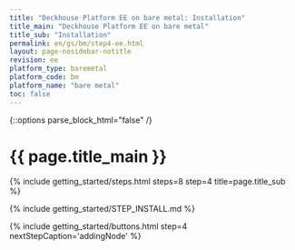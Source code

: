 ```yaml
---
title: "Deckhouse Platform EE on bare metal: Installation"
title_main: "Deckhouse Platform EE on bare metal"
title_sub: "Installation"
permalink: en/gs/bm/step4-ee.html
layout: page-nosidebar-notitle
revision: ee
platform_type: baremetal
platform_code: bm
platform_name: "bare metal"
toc: false
---
```


<link rel="stylesheet" type="text/css" href='{{ assets["getting-started.css"].digest_path }}' />
<script type="text/javascript" src='{{ assets["getting-started.js"].digest_path }}'></script>

{::options parse_block_html="false" /}

<h1 class="docs__title">{{ page.title_main }}</h1>
{% include getting_started/steps.html steps=8 step=4 title=page.title_sub %}

{% include getting_started/STEP_INSTALL.md %}

{% include getting_started/buttons.html step=4 nextStepCaption='addingNode' %}
